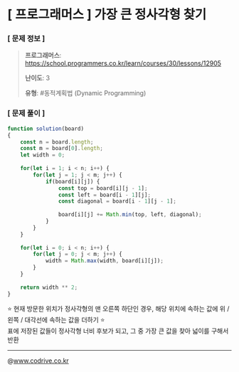 # [ 프로그래머스 ] 가장 큰 정사각형 찾기

### [ 문제 정보 ]
> **프로그래머스**: https://school.programmers.co.kr/learn/courses/30/lessons/12905
> 
> **난이도**: 3
>
> **유형**: #동적계획법 (Dynamic Programming)


### [ 문제 풀이 ]
```JavaScript
function solution(board)
{
    const n = board.length;
    const m = board[0].length;
    let width = 0;
    
    for(let i = 1; i < n; i++) {
        for(let j = 1; j < m; j++) {
            if(board[i][j]) {
                const top = board[i][j - 1];
                const left = board[i - 1][j];
                const diagonal = board[i - 1][j - 1];
                
                board[i][j] += Math.min(top, left, diagonal);
            }
        }
    }
    
    for(let i = 0; i < n; i++) {
        for(let j = 0; j < m; j++) {
            width = Math.max(width, board[i][j]);
        }
    }
    
    return width ** 2;
}
```
⭐️ 현재 방문한 위치가 정사각형의 맨 오른쪽 하단인 경우, 해당 위치에 속하는 값에 위 / 왼쪽 / 대각선에 속하는 값을 더하기 ⭐️<br>표에 저장된 값들이 정사각형 너비 후보가 되고, 그 중 가장 큰 값을 찾아 넓이를 구해서 반환


---
@www.codrive.co.kr